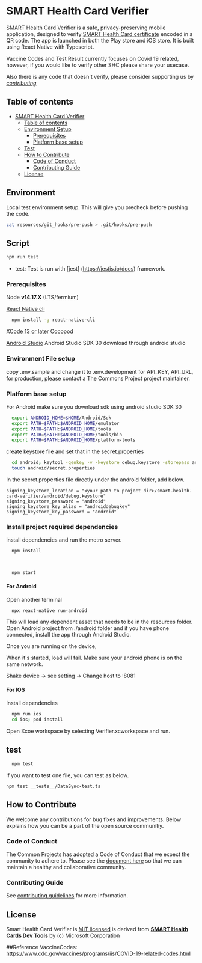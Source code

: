 # SMART Health Card Verifier

SMART Health Card Verifier is a safe, privacy-preserving mobile application, designed to verify
[SMART Health Card certificate](https://smarthealth.cards/) encoded in a QR code. The app is launched in both the Play store and iOS store. It is built using React Native with Typescript.

Vaccine Codes and Test Result currently focuses on Covid 19 related, however, if you would like to 
verify other SHC please share your usecase. 

Also there is any code that doesn't verify, please consider supporting us by [*contributing*](./docs/FAQ.md) 

## Table of contents

- [SMART Health Card Verifier](#smart-health-card-verifier)
  - [Table of contents](#table-of-contents)
  - [Environment Setup](#environment-setup)
    - [Prerequisites](#prerequisites)
    - [Platform base setup](#platform-base-setup)
  - [Test](#test)
  - [How to Contribute](#how-to-contribute)
    - [Code of Conduct](#code-of-conduct)
    - [Contributing Guide](#contributing-guide)
  - [License](#license)

## Environment 

Local test environment setup. This will give you precheck before pushing the code. 
```bash
cat resources/git_hooks/pre-push > .git/hooks/pre-push
```

## Script

```bash
npm run test

```

- test: Test is run with [jest] (https://jestjs.io/docs) framework. 


### Prerequisites

Node **v14.17.X** (LTS/fermium)

[React Native cli](https://www.npmjs.com/package/react-native-cli)
```bash
  npm install -g react-native-cli
```

[XCode 13 or later](https://apps.apple.com/us/app/xcode/id497799835?mt=12)
[Cocopod](https://guides.cocoapods.org/using/getting-started.html)

[Android Studio](https://developer.android.com/studio/install)
Android Studio SDK 30 download through android studio 

### Environment File setup
copy .env.sample and change it to .env.development
for API_KEY, API_URL,  for production, please contact a The Commons Project project maintainer. 


### Platform base setup
For Android
make sure you download sdk using android studio SDK 30 


```bash
  export ANDROID_HOME=$HOME/Android/Sdk
  export PATH=$PATH:$ANDROID_HOME/emulator
  export PATH=$PATH:$ANDROID_HOME/tools
  export PATH=$PATH:$ANDROID_HOME/tools/bin
  export PATH=$PATH:$ANDROID_HOME/platform-tools

```

create keystore file and set that in the secret.properties 
```bash
  cd android; keytool -genkey -v -keystore debug.keystore -storepass android -alias androiddebugkey -keypass android -keyalg RSA -keysize 2048 
  touch android/secret.properties
```

In the secret.properties file directly under the android folder, 
add below. 

```
signing_keystore_location = "<your path to project dir>/smart-health-card-verifier/android/debug.keystore"
signing_keystore_password = "android"
signing_keystore_key_alias = "androiddebugkey"
signing_keystore_key_password = "android"
```


### Install project required dependencies

install dependencies and run the metro server. 

```bash
  npm install
  
```

```bash

  npm start
```



#### For Android
Open another terminal
```
  npx react-native run-android
```
  This will load any dependent asset that needs to be in the resources folder. 
  Open Android project from ./android folder
  and if you have phone connected, install the app through Android Studio. 


Once  you are running on the device, 

When it's started, load will fail. Make sure your android phone is on the same network. 

Shake device -> see setting -> Change host to <ipaddress that node runs>:8081



#### For IOS 

Install dependencies 

```bash
  npm run ios
  cd ios; pod install
```

  Open  Xcoe workspace by selecting Verifier.xcworkspace
  and run. 

## test
```bash
  npm test
```

if you want to test one file, you can test as below.
```
npm test __tests__/DataSync-test.ts
```



## How to Contribute

We welcome any contributions for bug fixes and improvements. Below explains how you can be a part of the open source communitiy.

### Code of Conduct

The Common Projects has adopted a Code of Conduct that we expect the community to adhere to. Please see the [document here](./docs/CODE_OF_CONDUCT.md) so that we can maintain a healthy and collaborative community.

### Contributing Guide

See [contributing guidelines](./docs/CONTRIBUTING.md) for more information.

## License

Smart Health Card Verifier is [MIT licensed](./LICENSE) is derived from [**SMART Health Cards Dev Tools**](https://github.com/smart-on-fhir/health-cards-dev-tools) by (c) Microsoft Corporation


##Reference
VaccineCodes: [https://www.cdc.gov/vaccines/programs/iis/COVID-19-related-codes.html ](https://www.cdc.gov/vaccines/programs/iis/COVID-19-related-codes.html) 
